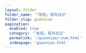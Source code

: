 ```yaml
---
layout: folder
folder_name: '｢发现｣ 观鸟日记'
folder_slug: guanniao
pagination: 
  enabled: true
  category: '｢发现｣ 观鸟日记'
  permalink: '/guanniao/:num.html'
  indexpage: 'guanniao.html'
---
```

